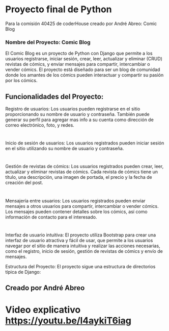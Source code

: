 # Proyecto final de Python 
Para la comisión 40425 de coderHouse creado por André Abreo: Comic Blog

### Nombre del Proyecto: Comic Blog
El Comic Blog es un proyecto de Python con Django que permite a los usuarios registrarse, iniciar sesión, crear, leer, actualizar y eliminar (CRUD) revistas de cómics, y enviar mensajes para compartir, intercambiar o vender cómics. 
El proyecto está diseñado para ser un blog de comunidad donde los amantes de los cómics pueden interactuar y compartir su pasión por los cómics.

## Funcionalidades del Proyecto:
Registro de usuarios: Los usuarios pueden registrarse en el sitio proporcionando su nombre de usuario  y contraseña.
También puede generar su perfil para agregar mas info a su cuenta como dirección de correo electrónico, foto, y redes.
#
Inicio de sesión de usuarios: Los usuarios registrados pueden iniciar sesión en el sitio utilizando su nombre de usuario y contraseña.
#
Gestión de revistas de cómics: Los usuarios registrados pueden crear, leer, actualizar y eliminar revistas de cómics. Cada revista de cómics tiene un título, una descripción, una imagen de portada, el precio y la fecha de creación del post.
#
Mensajería entre usuarios: Los usuarios registrados pueden enviar mensajes a otros usuarios para compartir, intercambiar o vender cómics. Los mensajes pueden contener detalles sobre los cómics, así como información de contacto para el interesado.
#
Interfaz de usuario intuitiva: El proyecto utiliza Bootstrap para crear una interfaz de usuario atractiva y fácil de usar, que permite a los usuarios navegar por el sitio de manera intuitiva y realizar las acciones necesarias, como el registro, inicio de sesión, gestión de revistas de cómics y envío de mensajes.

Estructura del Proyecto:
El proyecto sigue una estructura de directorios típica de Django:

## Creado por André Abreo
# Video explicativo https://youtu.be/l4aykiT6iag

